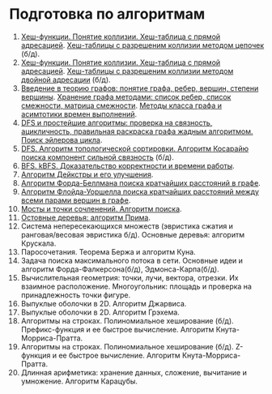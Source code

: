# Подготовка по алгоритмам
1. [Хеш-функции. Понятие коллизии. Хеш-таблица с прямой адресацией](https://github.com/achr1hr/Exam-Prog-Spring2024/blob/main/1и2.txt). [Хеш-таблицы с разрешеним коллизии методом цепочек](https://github.com/achr1hr/Exam-Prog-Spring2024/blob/main/1.cpp) (б/д).
2. [Хеш-функции. Понятие коллизии. Хеш-таблица с прямой адресацией](https://github.com/achr1hr/Exam-Prog-Spring2024/blob/main/1и2.txt). [Хеш-таблицы с разрешеним коллизии методом двойной адресации](https://github.com/achr1hr/Exam-Prog-Spring2024/blob/main/2.cpp) (б/д).
3. [Введение в теорию графов: понятие графа, ребер, вершин, степени вершины](https://github.com/achr1hr/Exam-Prog-Spring2024/blob/main/3.txt). [Хранение графа методами: список ребер, список смежности, матрица смежности](https://github.com/achr1hr/Exam-Prog-Spring2024/blob/main/3.cpp). [Методы класса графа и асимтотики времен выполнений](https://github.com/achr1hr/Exam-Prog-Spring2024/blob/main/3.txt).
4. [DFS и простейшие алгоритмы: проверка на связность, ацикличность, правильная раскраска
графа жадным алгоритмом. Поиск эйлерова цикла](https://github.com/achr1hr/Exam-Prog-Spring2024/blob/main/4.cpp).
5. [DFS. Алгоритм топологической сортировки. Алгоритм Косарайю поиска компонент сильной
связность](https://github.com/achr1hr/Exam-Prog-Spring2024/blob/main/5.cpp) (б/д).
6. [BFS. kBFS. Доказательство корректности и времени работы](https://github.com/achr1hr/Exam-Prog-Spring2024/blob/main/6.cpp).
7. [Алгоритм Дейкстры и его улучшения](https://github.com/achr1hr/Exam-Prog-Spring2024/blob/main/7.cpp).
8. [Алгоритм Форда-Беллмана поиска кратчайших расстояний в графе](https://github.com/achr1hr/Exam-Prog-Spring2024/blob/main/8.cpp).
9. [Алгоритм Флойда-Уоршелла поиска кратчайших расстояний между всеми парами вершин в
графе](https://github.com/achr1hr/Exam-Prog-Spring2024/blob/main/9.cpp).
10. [Мосты и точки сочленений. Алгоритм поиска](https://github.com/achr1hr/Exam-Prog-Spring2024/blob/main/10.cpp).
11. [Остовные деревья: алгоритм Прима](https://github.com/achr1hr/Exam-Prog-Spring2024/blob/main/11.cpp).
12. Система непересекающихся множеств (эвристика сжатия и ранговая/весовая эвристика б/д).
Основные деревья: алгоритм Крускала.
13. Паросочетания. Теорема Бержа и алгоритм Куна.
14. Задача поиска максимального потока в сети. Основные идеи и алгоритм Форда-Фалкерсона(б/д),
Эдмонса-Карпа(б/д).
15. Вычислительная геометрия: точки, лучи, вектора, отрезки. Их взаимное расположение. Многоугольник: площадь и проверка на принадлежность точки фигуре.
16. Выпуклые оболочки в 2D. Алгоритм Джарвиса.
17. Выпуклые оболочки в 2D. Алгоритм Грэхема.
18. Алгоритмы на строках. Полиномиальное хеширование (б/д). Префикс-функция и ее быстрое
вычисление. Алгоритм Кнута-Морриса-Пратта.
19. Алгоритмы на строках. Полиномиальное хеширование (б/д). Z-функция и ее быстрое вычисление. Алгоритм Кнута-Морриса-Пратта.
20. Длинная арифметика: хранение данных, сложение, вычитание и умножение. Алгоритм Карацубы.
